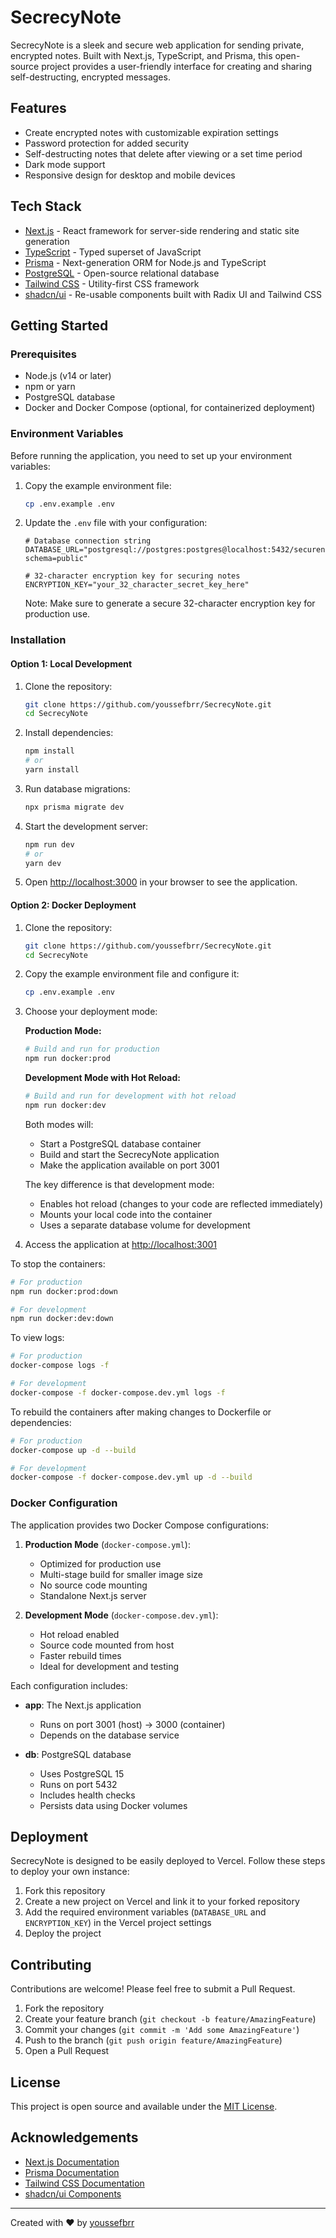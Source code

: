 # SecrecyNote

SecrecyNote is a sleek and secure web application for sending private, encrypted notes. Built with Next.js, TypeScript, and Prisma, this open-source project provides a user-friendly interface for creating and sharing self-destructing, encrypted messages.

## Features

- Create encrypted notes with customizable expiration settings
- Password protection for added security
- Self-destructing notes that delete after viewing or a set time period
- Dark mode support
- Responsive design for desktop and mobile devices

## Tech Stack

- [Next.js](https://nextjs.org/) - React framework for server-side rendering and static site generation
- [TypeScript](https://www.typescriptlang.org/) - Typed superset of JavaScript
- [Prisma](https://www.prisma.io/) - Next-generation ORM for Node.js and TypeScript
- [PostgreSQL](https://www.postgresql.org/) - Open-source relational database
- [Tailwind CSS](https://tailwindcss.com/) - Utility-first CSS framework
- [shadcn/ui](https://ui.shadcn.com/) - Re-usable components built with Radix UI and Tailwind CSS

## Getting Started

### Prerequisites

- Node.js (v14 or later)
- npm or yarn
- PostgreSQL database
- Docker and Docker Compose (optional, for containerized deployment)

### Environment Variables

Before running the application, you need to set up your environment variables:

1. Copy the example environment file:

   ```bash
   cp .env.example .env
   ```

2. Update the `.env` file with your configuration:

   ```env
   # Database connection string
   DATABASE_URL="postgresql://postgres:postgres@localhost:5432/securenotes?schema=public"

   # 32-character encryption key for securing notes
   ENCRYPTION_KEY="your_32_character_secret_key_here"
   ```

   Note: Make sure to generate a secure 32-character encryption key for production use.

### Installation

#### Option 1: Local Development

1. Clone the repository:

   ```bash
   git clone https://github.com/youssefbrr/SecrecyNote.git
   cd SecrecyNote
   ```

2. Install dependencies:

   ```bash
   npm install
   # or
   yarn install
   ```

3. Run database migrations:

   ```bash
   npx prisma migrate dev
   ```

4. Start the development server:

   ```bash
   npm run dev
   # or
   yarn dev
   ```

5. Open [http://localhost:3000](http://localhost:3000) in your browser to see the application.

#### Option 2: Docker Deployment

1. Clone the repository:

   ```bash
   git clone https://github.com/youssefbrr/SecrecyNote.git
   cd SecrecyNote
   ```

2. Copy the example environment file and configure it:

   ```bash
   cp .env.example .env
   ```

3. Choose your deployment mode:

   **Production Mode:**

   ```bash
   # Build and run for production
   npm run docker:prod
   ```

   **Development Mode with Hot Reload:**

   ```bash
   # Build and run for development with hot reload
   npm run docker:dev
   ```

   Both modes will:

   - Start a PostgreSQL database container
   - Build and start the SecrecyNote application
   - Make the application available on port 3001

   The key difference is that development mode:

   - Enables hot reload (changes to your code are reflected immediately)
   - Mounts your local code into the container
   - Uses a separate database volume for development

4. Access the application at [http://localhost:3001](http://localhost:3001)

To stop the containers:

```bash
# For production
npm run docker:prod:down

# For development
npm run docker:dev:down
```

To view logs:

```bash
# For production
docker-compose logs -f

# For development
docker-compose -f docker-compose.dev.yml logs -f
```

To rebuild the containers after making changes to Dockerfile or dependencies:

```bash
# For production
docker-compose up -d --build

# For development
docker-compose -f docker-compose.dev.yml up -d --build
```

### Docker Configuration

The application provides two Docker Compose configurations:

1. **Production Mode** (`docker-compose.yml`):

   - Optimized for production use
   - Multi-stage build for smaller image size
   - No source code mounting
   - Standalone Next.js server

2. **Development Mode** (`docker-compose.dev.yml`):
   - Hot reload enabled
   - Source code mounted from host
   - Faster rebuild times
   - Ideal for development and testing

Each configuration includes:

- **app**: The Next.js application

  - Runs on port 3001 (host) -> 3000 (container)
  - Depends on the database service

- **db**: PostgreSQL database
  - Uses PostgreSQL 15
  - Runs on port 5432
  - Includes health checks
  - Persists data using Docker volumes

## Deployment

SecrecyNote is designed to be easily deployed to Vercel. Follow these steps to deploy your own instance:

1. Fork this repository
2. Create a new project on Vercel and link it to your forked repository
3. Add the required environment variables (`DATABASE_URL` and `ENCRYPTION_KEY`) in the Vercel project settings
4. Deploy the project

## Contributing

Contributions are welcome! Please feel free to submit a Pull Request.

1. Fork the repository
2. Create your feature branch (`git checkout -b feature/AmazingFeature`)
3. Commit your changes (`git commit -m 'Add some AmazingFeature'`)
4. Push to the branch (`git push origin feature/AmazingFeature`)
5. Open a Pull Request

## License

This project is open source and available under the [MIT License](LICENSE).

## Acknowledgements

- [Next.js Documentation](https://nextjs.org/docs)
- [Prisma Documentation](https://www.prisma.io/docs/)
- [Tailwind CSS Documentation](https://tailwindcss.com/docs)
- [shadcn/ui Components](https://ui.shadcn.com/)

---

Created with ❤️ by [youssefbrr](https://github.com/youssefbrr)
